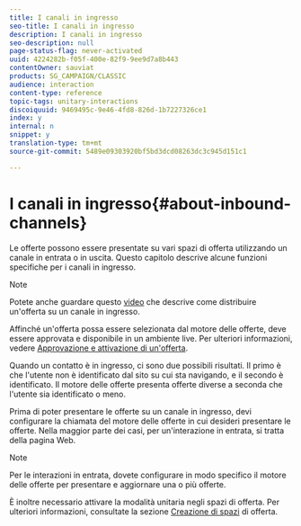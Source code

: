 ```yaml
---
title: I canali in ingresso
seo-title: I canali in ingresso
description: I canali in ingresso
seo-description: null
page-status-flag: never-activated
uuid: 4224282b-f05f-400e-82f9-9ee9d7a8b443
contentOwner: sauviat
products: SG_CAMPAIGN/CLASSIC
audience: interaction
content-type: reference
topic-tags: unitary-interactions
discoiquuid: 9469495c-9e46-4fd8-826d-1b7227326ce1
index: y
internal: n
snippet: y
translation-type: tm+mt
source-git-commit: 5489e09303920bf5bd3dcd08263dc3c945d151c1

---
```



# I canali in ingresso{#about-inbound-channels}

Le offerte possono essere presentate su vari spazi di offerta utilizzando un canale in entrata o in uscita. Questo capitolo descrive alcune funzioni specifiche per i canali in ingresso.

>[!NOTE]
>
>Potete anche guardare questo [video](https://helpx.adobe.com/campaign/classic/how-to/deliver-an-offer-on-inbound-channel-in-acv6.html) che descrive come distribuire un&#39;offerta su un canale in ingresso.

Affinché un&#39;offerta possa essere selezionata dal motore delle offerte, deve essere approvata e disponibile in un ambiente live. Per ulteriori informazioni, vedere [Approvazione e attivazione di un&#39;offerta](../../interaction/using/approving-and-activating-an-offer.md).

Quando un contatto è in ingresso, ci sono due possibili risultati. Il primo è che l&#39;utente non è identificato dal sito su cui sta navigando, e il secondo è identificato. Il motore delle offerte presenta offerte diverse a seconda che l&#39;utente sia identificato o meno.

Prima di poter presentare le offerte su un canale in ingresso, devi configurare la chiamata del motore delle offerte in cui desideri presentare le offerte. Nella maggior parte dei casi, per un&#39;interazione in entrata, si tratta della pagina Web.

>[!NOTE]
>
>Per le interazioni in entrata, dovete configurare in modo specifico il motore delle offerte per presentare e aggiornare una o più offerte.
>
>È inoltre necessario attivare la modalità unitaria negli spazi di offerta. Per ulteriori informazioni, consultate la sezione [Creazione di spazi](../../interaction/using/creating-offer-spaces.md) di offerta.
